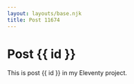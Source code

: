 ```yaml
---
layout: layouts/base.njk
title: Post 11674
---
```


# Post {{ id }}

This is post {{ id }} in my Eleventy project.
